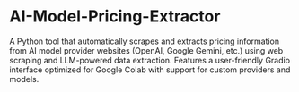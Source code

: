 # AI-Model-Pricing-Extractor
A Python tool that automatically scrapes and extracts pricing information from AI model provider websites (OpenAI, Google Gemini, etc.) using web scraping and LLM-powered data extraction. Features a user-friendly Gradio interface optimized for Google Colab with support for custom providers and models.

